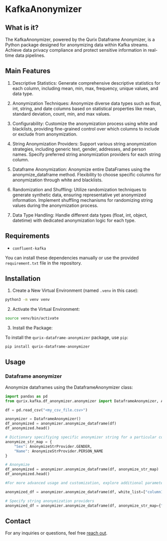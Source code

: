 # KafkaAnonymizer

## What is it?

The KafkaAnonymizer, powered by the Qurix Dataframe Anonymizer, is a Python package designed for anonymizing data within Kafka streams. Achieve data privacy compliance and protect sensitive information in real-time data pipelines.

## Main Features

1. Descriptive Statistics:
Generate comprehensive descriptive statistics for each column, including mean, min, max, frequency, unique values, and data type.

2. Anonymization Techniques:
Anonymize diverse data types such as float, int, string, and date columns based on statistical properties like mean, standard deviation, count, min, and max values.

3. Configurability:
Customize the anonymization process using white and blacklists, providing fine-grained control over which columns to include or exclude from anonymization.

4. String Anonymization Providers:
Support various string anonymization strategies, including generic text, gender, addresses, and person names.
Specify preferred string anonymization providers for each string column.

5. Dataframe Anonymization:
Anonymize entire DataFrames using the anonymize_dataframe method.
Flexibility to choose specific columns for anonymization through white and blacklists.

6. Randomization and Shuffling:
Utilize randomization techniques to generate synthetic data, ensuring representative yet anonymized information.
Implement shuffling mechanisms for randomizing string values during the anonymization process.

7. Data Type Handling:
Handle different data types (float, int, object, datetime) with dedicated anonymization logic for each type.

## Requirements

- `confluent-kafka`

You can install these dependencies manually or use the provided `requirement.txt` file in the repository.

## Installation

1. Create a New Virtual Environment (named `.venv` in this case):

```bash
python3 -m venv venv
```

2. Activate the Virtual Environment:

```bash
source venv/bin/activate
```

3. Install the Package:

To install the `qurix-dataframe-anonymizer` package, use `pip`:

```bash
pip install qurix-dataframe-anonymizer
```

## Usage

### Dataframe anonymizer

Anonymize dataframes using the DataframeAnonymizer class:

```python
import pandas as pd
from qurix.kafka.df_anonymizer.anonymizer import DataframeAnonymizer, AnonymizeStrProvider

df = pd.read_csv("<my_csv_file.csv>")

anonymizer = DataframeAnonymizer()
df_anonymized = anonymizer.anonymize_dataframe(df)
df_anonymized.head()

# Dictionary specifiying specific anonymizer string for a particular column, e.g. GENDER, NAMES
anonymize_str_map = {
    "Sex": AnonymizeStrProvider.GENDER,
    "Name": AnonymizeStrProvider.PERSON_NAME
}

# Anonymize
df_anonymized = anonymizer.anonymize_dataframe(df, anonymize_str_map)
df_anonymized.head()

#For more advanced usage and customization, explore additional parameters in the anonymize_dataframe method, such as white and blacklists.

anonymized_df = anonymizer.anonymize_dataframe(df, white_list=["column1"], black_list=["column2"])

# Specify string anonymization providers
anonymized_df = anonymizer.anonymize_dataframe(df, anonymize_str_map={"column3": "gender"})
```

## Contact

For any inquiries or questions, feel free [reach out](https://qurix.tech/about_us.html).
